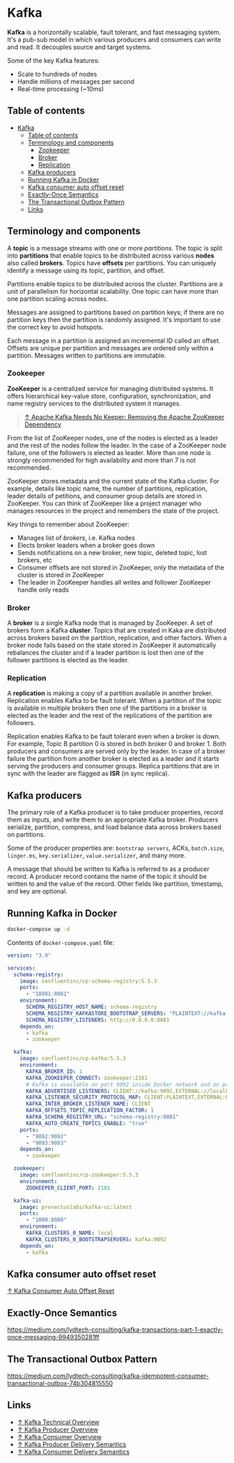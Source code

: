 # Kafka

**Kafka** is a horizontally scalable, fault tolerant, and fast messaging system. It's a pub-sub model in which various producers and consumers can write and read. It decouples source and target systems.

Some of the key Kafka features:

- Scale to hundreds of nodes
- Handle millions of messages per second
- Real-time processing (~10ms)

## Table of contents

- [Kafka](#kafka)
  - [Table of contents](#table-of-contents)
  - [Terminology and components](#terminology-and-components)
    - [Zookeeper](#zookeeper)
    - [Broker](#broker)
    - [Replication](#replication)
  - [Kafka producers](#kafka-producers)
  - [Running Kafka in Docker](#running-kafka-in-docker)
  - [Kafka consumer auto offset reset](#kafka-consumer-auto-offset-reset)
  - [Exactly-Once Semantics](#exactly-once-semantics)
  - [The Transactional Outbox Pattern](#the-transactional-outbox-pattern)
  - [Links](#links)

## Terminology and components

A **topic** is a message streams with one or more *partitions*. The topic is split into **partitions** that enable topics to be distributed across various **nodes** also called **brokers**. Topics have **offsets** per partitions. You can uniquely identify a message using its topic, partition, and offset.

Partitions enable topics to be distributed across the cluster. Partitions are a unit of parallelism for horizontal scalability. One topic can have more than one partition scaling across nodes.

Messages are assigned to partitions based on partition keys; if there are no partition keys then the partition is randomly assigned. It's important to use the correct key to avoid hotspots.

Each message in a partition is assigned an incremental ID called an offset. Offsets are unique per partition and messages are ordered only within a partition. Messages written to partitions are immutable.

### Zookeeper

**ZooKeeper** is a centralized service for managing distributed systems. It offers hierarchical key-value store, configuration, synchronization, and name registry services to the distributed system it manages.

> [↑ Apache Kafka Needs No Keeper: Removing the Apache ZooKeeper Dependency](https://www.confluent.io/blog/removing-zookeeper-dependency-in-kafka)

From the list of ZooKeeper nodes, one of the nodes is elected as a leader and the rest of the nodes follow the leader. In the case of a ZooKeeper node failure, one of the followers is elected as leader. More than one node is strongly recommended for high availability and more than 7 is not recommended.

ZooKeeper stores metadata and the current state of the Kafka cluster. For example, details like topic name, the number of partitions, replication, leader details of petitions, and consumer group details are stored in ZooKeeper. You can think of ZooKeeper like a project manager who manages resources in the project and remembers the state of the project.

Key things to remember about ZooKeeper:

- Manages list of *brokers*, i.e. Kafka nodes
- Elects broker leaders when a broker goes down
- Sends notifications on a new broker, new topic, deleted topic, lost brokers, etc
- Consumer offsets are not stored in ZooKeeper, only the metadata of the cluster is stored in ZooKeeper
- The leader in ZooKeeper handles all writes and follower ZooKeeper handle only reads

### Broker

A **broker** is a single Kafka node that is managed by ZooKeeper. A set of brokers form a Kafka **cluster**. Topics that are created in Kaka are distributed across brokers based on the partition, replication, and other factors. When a broker node fails based on the state stored in ZooKeeper it automatically rebalances the cluster and if a leader partition is lost then one of the follower partitions is elected as the leader.

### Replication

A **replication** is making a copy of a partition available in another broker. Replication enables Kafka to be fault tolerant. When a partition of the topic is available in multiple brokers then one of the partitions in a broker is elected as the leader and the rest of the replications of the partition are followers.

Replication enables Kafka to be fault tolerant even when a broker is down. For example, Topic B partition 0 is stored in both broker 0 and broker 1. Both producers and consumers are served only by the leader. In case of a broker failure the partition from another broker is elected as a leader and it starts serving the producers and consumer groups. Replica partitions that are in sync with the leader are flagged as **ISR** (in sync replica).

## Kafka producers

The primary role of a Kafka producer is to take producer properties, record them as inputs, and write them to an appropriate Kafka broker. Producers serialize, partition, compress, and load balance data across brokers based on partitions.

Some of the producer properties are: `bootstrap servers`, ACKs, `batch.size`, `linger.ms`, `key.serializer`, `value.serializer`, and many more.

A message that should be written to Kafka is referred to as a producer record. A producer record contains the name of the topic it should be written to and the value of the record. Other fields like partition, timestamp, and key are optional.

## Running Kafka in Docker

```bash
docker-compose up -d
```

Contents of `docker-compose.yaml` file:

```yaml
version: "3.9"

services:
  schema-registry:
    image: confluentinc/cp-schema-registry:5.5.3
    ports:
      - "18081:8081"
    environment:
      SCHEMA_REGISTRY_HOST_NAME: schema-registry
      SCHEMA_REGISTRY_KAFKASTORE_BOOTSTRAP_SERVERS: "PLAINTEXT://kafka:9092"
      SCHEMA_REGISTRY_LISTENERS: http://0.0.0.0:8081
    depends_on:
      - kafka
      - zookeeper

  kafka:
    image: confluentinc/cp-kafka:5.5.3
    environment:
      KAFKA_BROKER_ID: 1
      KAFKA_ZOOKEEPER_CONNECT: zookeeper:2181
      # Kafka is available on port 9092 inside Docker network and on port 9093 at localhost.
      KAFKA_ADVERTISED_LISTENERS: CLIENT://kafka:9092,EXTERNAL://localhost:9093
      KAFKA_LISTENER_SECURITY_PROTOCOL_MAP: CLIENT:PLAINTEXT,EXTERNAL:PLAINTEXT
      KAFKA_INTER_BROKER_LISTENER_NAME: CLIENT
      KAFKA_OFFSETS_TOPIC_REPLICATION_FACTOR: 1
      KAFKA_SCHEMA_REGISTRY_URL: "schema-registry:8081"
      KAFKA_AUTO_CREATE_TOPICS_ENABLE: "true"
    ports:
      - "9092:9092"
      - "9093:9093"
    depends_on:
      - zookeeper

  zookeeper:
    image: confluentinc/cp-zookeeper:5.5.3
    environment:
      ZOOKEEPER_CLIENT_PORT: 2181

  kafka-ui:
    image: provectuslabs/kafka-ui:latest
    ports:
      - "1000:8080"
    environment:
      KAFKA_CLUSTERS_0_NAME: local
      KAFKA_CLUSTERS_0_BOOTSTRAPSERVERS: kafka:9092
    depends_on:
      - kafka
```

## Kafka consumer auto offset reset

[↑ Kafka Consumer Auto Offset Reset](https://medium.com/lydtech-consulting/kafka-consumer-auto-offset-reset-d3962bad2665)

## Exactly-Once Semantics

https://medium.com/lydtech-consulting/kafka-transactions-part-1-exactly-once-messaging-9949350281ff

## The Transactional Outbox Pattern

https://medium.com/lydtech-consulting/kafka-idempotent-consumer-transactional-outbox-74b304815550

## Links

- [↑ Kafka Technical Overview](https://dzone.com/articles/kafka-technical-overview)
- [↑ Kafka Producer Overview](https://dzone.com/articles/kafka-producer-overview)
- [↑ Kafka Consumer Overview](https://dzone.com/articles/kafka-consumer-overview)
- [↑ Kafka Producer Delivery Semantics](https://dzone.com/articles/kafka-producer-delivery-semantics)
- [↑ Kafka Consumer Delivery Semantics](https://dzone.com/articles/kafka-consumer-delivery-semantics)
